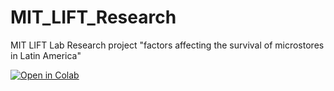 # MIT_LIFT_Research
MIT LIFT Lab Research project "factors affecting the survival of microstores in Latin America"

[![Open in Colab](https://colab.research.google.com/assets/colab-badge.svg)](https://colab.research.google.com/github/TiagoHarari/MIT_LIFT_Researcb/blob/main/Final_G14_MIT.ipynb)

